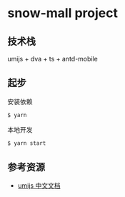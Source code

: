 # snow-mall project

## 技术栈
umijs + dva + ts + antd-mobile

## 起步

安装依赖

```bash
$ yarn
```

本地开发

```bash
$ yarn start
```

## 参考资源
- [umijs 中文文档](https://umijs.org/zh-CN/docs)